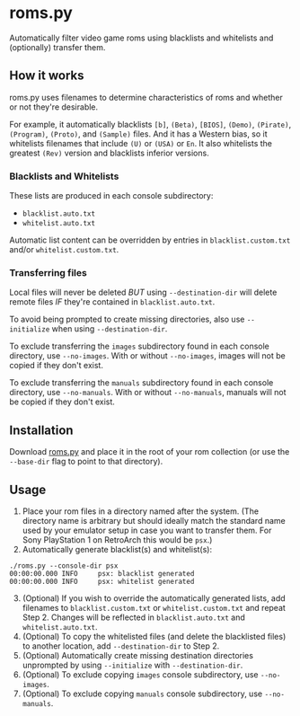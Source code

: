 # roms.py
Automatically filter video game roms using blacklists and whitelists and (optionally) transfer them.
## How it works
roms.py uses filenames to determine characteristics of roms and whether or not they're desirable.

For example, it automatically blacklists `[b]`, `(Beta)`, `[BIOS]`, `(Demo)`, `(Pirate)`, `(Program)`, `(Proto)`, and `(Sample)` files. And it has a Western bias, so it whitelists filenames that include `(U)` or `(USA)` or `En`. It also whitelists the greatest `(Rev)` version and blacklists inferior versions.

### Blacklists and Whitelists

These lists are produced in each console subdirectory:
* `blacklist.auto.txt`
* `whitelist.auto.txt`

Automatic list content can be overridden by entries in `blacklist.custom.txt` and/or `whitelist.custom.txt`.

### Transferring files

Local files will never be deleted _BUT_ using `--destination-dir` will delete remote files _IF_ they're contained in `blacklist.auto.txt`.

To avoid being prompted to create missing directories, also use `--initialize` when using `--destination-dir`.

To exclude transferring the `images` subdirectory found in each console directory, use `--no-images`. With or without `--no-images`, images will not be copied if they don't exist.

To exclude transferring the `manuals` subdirectory found in each console directory, use `--no-manuals`. With or without `--no-manuals`, manuals will not be copied if they don't exist.

## Installation
Download [roms.py](https://raw.githubusercontent.com/codygarver/roms/main/roms.py) and place it in the root of your rom collection (or use the `--base-dir` flag to point to that directory).

## Usage
1. Place your rom files in a directory named after the system. (The directory name is arbitrary but should ideally match the standard name used by your emulator setup in case you want to transfer them. For Sony PlayStation 1 on RetroArch this would be `psx`.)
2. Automatically generate blacklist(s) and whitelist(s):
```
./roms.py --console-dir psx
00:00:00.000 INFO     psx: blacklist generated
00:00:00.000 INFO     psx: whitelist generated
```
3. (Optional) If you wish to override the automatically generated lists, add filenames to `blacklist.custom.txt` or `whitelist.custom.txt` and repeat Step 2. Changes will be reflected in `blacklist.auto.txt` and `whitelist.auto.txt`.
4. (Optional) To copy the whitelisted files (and delete the blacklisted files) to another location, add `--destination-dir` to Step 2.
5. (Optional) Automatically create missing destination directories unprompted by using `--initialize` with `--destination-dir`.
6. (Optional) To exclude copying `images` console subdirectory, use `--no-images`.
7. (Optional) To exclude copying `manuals` console subdirectory, use `--no-manuals`.